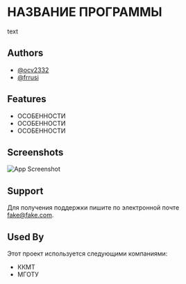 # НАЗВАНИЕ ПРОГРАММЫ

text


## Authors

- [@ocv2332](https://github.com/ocv2332)
- [@frrusi](https://github.com/frrusi)


## Features

- ОСОБЕННОСТИ
- ОСОБЕННОСТИ
- ОСОБЕННОСТИ


## Screenshots

![App Screenshot](https://via.placeholder.com/468x300?text=App+Screenshot+Here)


## Support

Для получения поддержки пишите по электронной почте fake@fake.com.


## Used By

Этот проект используется следующими компаниями:

- ККМТ
- МГОТУ

